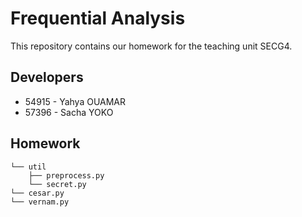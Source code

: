 # Frequential Analysis
This repository contains our homework for the teaching unit SECG4.

## Developers
- 54915 - Yahya OUAMAR
- 57396 - Sacha YOKO

## Homework
```
└── util
    ├── preprocess.py
    └── secret.py
└── cesar.py
└── vernam.py
```